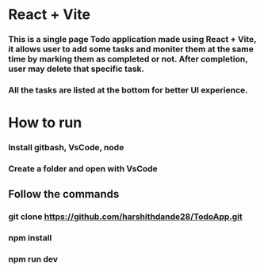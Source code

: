 # React + Vite

### This is a single page Todo application made using React + Vite, it allows user to add some tasks and moniter them at the same time by marking them as completed or not. After completion, user may delete that specific task.
### All the tasks are listed at the bottom for better UI experience.

# How to run
### Install gitbash, VsCode, node
### Create a folder and open with VsCode
## Follow the commands
### git clone https://github.com/harshithdande28/TodoApp.git
### npm install
### npm run dev

